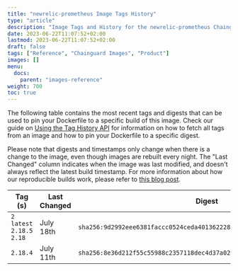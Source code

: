 ```yaml
---
title: "newrelic-prometheus Image Tags History"
type: "article"
description: "Image Tags and History for the newrelic-prometheus Chainguard Image"
date: 2023-06-22T11:07:52+02:00
lastmod: 2023-06-22T11:07:52+02:00
draft: false
tags: ["Reference", "Chainguard Images", "Product"]
images: []
menu:
  docs:
    parent: "images-reference"
weight: 700
toc: true
---
```


The following table contains the most recent tags and digests that can be used to pin your Dockerfile to a specific build of this image. Check our guide on [Using the Tag History API](/chainguard/chainguard-images/using-the-tag-history-api/) for information on how to fetch all tags from an image and how to pin your Dockerfile to a specific digest.

Please note that digests and timestamps only change when there is a change to the image, even though images are rebuilt every night. The "Last Changed" column indicates when the image was last modified, and doesn't always reflect the latest build timestamp. For more information about how our reproducible builds work, please refer to [this blog post](https://www.chainguard.dev/unchained/reproducing-chainguards-reproducible-image-builds).

| Tag (s)                       | Last Changed | Digest                                                                    |
|-------------------------------|--------------|---------------------------------------------------------------------------|
|  `2` `latest` `2.18.5` `2.18` | July 18th    | `sha256:9d2992eee6381faccc0524ceda401362228edf165d3196ec8e4ebfd74218897a` |
|  `2.18.4`                     | July 11th    | `sha256:8e36d212f55c55988c2357118dec4d37a0228f78484b8240b7bcf5a48d59560b` |
